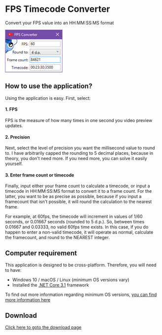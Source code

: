 # FPS Timecode Converter
Convert your FPS value into an HH:MM:SS:MS format

![Application View](/ReadmeImages/MainWindow.png)

## How to use the application?
Using the application is easy. First, select:
#### 1. FPS
FPS is the measure of how many times in one second you video preview updates.

#### 2. Precision
Next, select the level of precision you want the millisecond value to round to.
I have arbitrarily capped the rounding to 5 decimal places, because in theory, you don't need more.
If you need more, you can solve it easily yourself.

#### 3. Enter frame count or timecode
Finally, input either your frame count to calculate a timecode, or input a timecode in HH:MM:SS:MS format
to convert it to a frame count. For the latter, you want to be as precise as possible, because if you input
a framecount that isn't possible, it will round the calculation to the nearest frame.

For example, at 60fps, the timecode will increment in values of 1/60 seconds, or 0.01667 seconds (rounded to 5 d.p.).
So, between times 0.01667 and 0.03333, no valid 60fps time exists. In this case, if you do happen to enter
a non-valid timecode, it will operate as normal, calculate the framecount, and round to the NEAREST integer.

## Computer requirement
This application is designed to be cross-platform.
Therefore, you will need to have:
- Windows 10 / macOS / Linux (minimum OS versions vary)
- Installed the [.NET Core 3.1](https://dotnet.microsoft.com/download/dotnet-core/current/runtime) framework

To find out more information regarding minimum OS versions, [you can find more information here](https://docs.microsoft.com/en-us/dotnet/core/install/dependencies)

## Download
[Click here to goto the download page](https://github.com/TimeTravelPenguin/FpsTimecodeConverter/releases)
